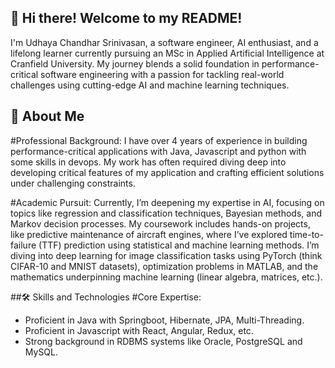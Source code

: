 ## 👋 Hi there! Welcome to my README!
I'm Udhaya Chandhar Srinivasan, a software engineer, AI enthusiast, and a lifelong learner currently pursuing an MSc in Applied Artificial Intelligence at Cranfield University. My journey blends a solid foundation in performance-critical software engineering with a passion for tackling real-world challenges using cutting-edge AI and machine learning techniques.

## 🌟 About Me
#Professional Background:
I have over 4 years of experience in building performance-critical applications with Java, Javascript and python with some skills in devops. My work has often required diving deep into developing critical features of my application and crafting efficient solutions under challenging constraints.

#Academic Pursuit:
Currently, I’m deepening my expertise in AI, focusing on topics like regression and classification techniques, Bayesian methods, and Markov decision processes. My coursework includes hands-on projects, like predictive maintenance of aircraft engines, where I’ve explored time-to-failure (TTF) prediction using statistical and machine learning methods. I’m diving into deep learning for image classification tasks using PyTorch (think CIFAR-10 and MNIST datasets), optimization problems in MATLAB, and the mathematics underpinning machine learning (linear algebra, matrices, etc.).

##🛠️ Skills and Technologies
#Core Expertise:

- Proficient in Java with Springboot, Hibernate, JPA, Multi-Threading.
- Proficient in Javascript with React, Angular, Redux, etc.
- Strong background in RDBMS systems like Oracle, PostgreSQL and MySQL.

<!---
Udhay707/Udhay707 is a ✨ special ✨ repository because its `README.md` (this file) appears on your GitHub profile.
You can click the Preview link to take a look at your changes.
--->

